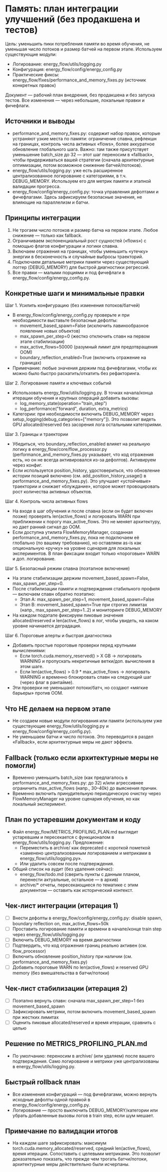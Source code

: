 # Память: план интеграции улучшений (без продакшена и тестов)

Цель: уменьшить пики потребления памяти во время обучения, не уменьшая число потоков и размер батчей на первом этапе. Используем существующие модули:
- Логирование: energy_flow/utils/logging.py
- Конфигурация: energy_flow/config/energy_config.py
- Практические фиксы: energy_flow/fixes/performance_and_memory_fixes.py (источник конкретных правок)

Документ — рабочий план внедрения, без продакшена и без запуска тестов. Все изменения — через небольшие, локальные правки и фичефлаги.


## Источники и выводы

- performance_and_memory_fixes.py: содержит набор правок, которые устраняют узкие места по памяти: ограничение спавна, рефлекшн на границах, контроль числа активных «flows», более аккуратное обновление глобального шага. Важно: там также присутствует уменьшение batch_size до 32 — этот шаг переносим в «fallback», чтобы придерживаться вашей стратегии (сначала архитектурные оптимизации, потом возможное снижение батчей/потоков).
- energy_flow/utils/logging.py: уже есть расширенное централизованное логирование с категориями, в т.ч. DEBUG_MEMORY. Используем его для метрик памяти и этапной валидации прогресса.
- energy_flow/config/energy_config.py: точка управления дефолтами и фичефлагами. Здесь зафиксируем безопасные значения, не влияющие на параллелизм и батчи.


## Принципы интеграции

1) Не трогаем число потоков и размер батча на первом этапе. Любое снижение — только как fallback.
2) Ограничиваем экспоненциальный рост сущностей («flows») с помощью флагов конфигурации и логики спавна.
3) Включаем отражения на границах, чтобы уменьшить «утечку» энергии в бесконечность и случайные выбросы траекторий.
4) Подключаем детальные метрики памяти через существующий логгер (DEBUG_MEMORY) для быстрой диагностики регрессий.
5) Все правки — малыми порциями и под фичефлаги в energy_flow/config/energy_config.py.


## Конкретные шаги и минимальные правки

Шаг 1. Усилить конфигурацию (без изменения потоков/батчей)
- В energy_flow/config/energy_config.py проверьте и при необходимости выставьте безопасные дефолты:
  - movement_based_spawn=False (исключить лавинообразное появление новых объектов)
  - max_spawn_per_step=0 (жестко отключить спавн на первом этапе стабилизации)
  - max_active_flows=50000 (разумный лимит для предотвращения OOM)
  - boundary_reflection_enabled=True (включить отражение на границах)
- Примечание: любые значения держим под фичефлагами, чтобы их можно было быстро раскатить/откатить без рефакторинга.

Шаг 2. Логирование памяти и ключевых событий
- Использовать energy_flow/utils/logging.py. В точках начала/конца итерации обучения и крупных операций добавить вызовы:
  - log_memory_state(operation="train_step")
  - log_performance("forward", duration, extra_metrics)
- Категории: при необходимости включить DEBUG_MEMORY через setup_logging(debug_categories=["memory"]). Это позволит видеть GPU allocated/reserved без засорения лога остальными категориями.

Шаг 3. Границы и траектории
- Убедиться, что boundary_reflection_enabled влияет на реальную логику в energy_flow/core/flow_processor.py (performance_and_memory_fixes.py указывает, что код отражения есть, но он не всегда активировался из-за дефолтов). Активируем через конфиг.
- Если используется position_history, удостовериться, что обновление истории позиций включено (см. add_position_history_usage() в performance_and_memory_fixes.py). Это улучшает «устойчивые» траектории и снижает «блуждание», которое может провоцировать рост количества активных объектов.

Шаг 4. Контроль числа активных flows
- На входе в шаг обучения и после спавна (если он будет включен позже) проверять len(active_flows) и логировать WARN при приближении к порогу max_active_flows. Это не меняет архитектуру, но дает ранний сигнал до OOM.
- Если доступна утилита FlowMemoryManager, созданная performance_and_memory_fixes.py, пока не подключаем её глобально (по вашему требованию), но оставляем as-is как опциональную «ручку» на уровне сценария для локальных экспериментов. В план фиксации входит только «пороговые» WARN и доп. логирование.

Шаг 5. Безопасный режим спавна (поэтапное включение)
- На этапе стабилизации держим movement_based_spawn=False, max_spawn_per_step=0.
- После стабилизации памяти и подтверждения стабильного профиля — включаем спавн обратно поэтапно:
  - Этап А: max_spawn_per_step=1, movement_based_spawn=False
  - Этап B: movement_based_spawn=True при строгих лимитах (напр., max_spawn_per_step=1..2) и мониторинге DEBUG_MEMORY
- На каждом подэтапе фиксируем пиковые значения allocated/reserved и len(active_flows) в лог, чтобы увидеть, на каком уровне начинается деградация.

Шаг 6. Пороговые алерты и быстрая диагностика
- Добавить простые пороговые проверки перед крупными вычислениями:
  - Если torch.cuda.memory_reserved() > X GB → логировать WARNING и пропускать некритичные ветки/доп. вычисления в этом шаге.
  - Если len(active_flows) > 0.9 * max_active_flows → логировать WARNING и временно блокировать спавн на следующий шаг (через флаг в рантайме).
- Эти проверки не уменьшают потоки/батч, но создают «мягкие барьеры» против OOM.


## Что НЕ делаем на первом этапе

- Не создаем новые модули логирования или памяти (используем уже существующие energy_flow/utils/logging.py и energy_flow/config/energy_config.py).
- Не уменьшаем батчи и число потоков. Это переводится в раздел «Fallback», если архитектурные меры не дают эффекта.


## Fallback (только если архитектурные меры не помогли)

- Временно уменьшить batch_size (как предлагалось в performance_and_memory_fixes.py: до 32) и/или агрессивнее ограничить max_active_flows (напр., 30–40k) до выяснения причин.
- Временно включить принудительную периодическую очистку через FlowMemoryManager на уровне сценария обучения, но как локальный эксперимент.


## План по устаревшим документам и коду

- Файл energy_flow/METRICS_PROFILING_PLAN.md выглядит устаревшим и пересекается с функционалом в energy_flow/utils/logging.py. Предложение:
  - Переместить в archive/ как deprecated c короткой пометкой «заменено централизованным логированием и метриками в energy_flow/utils/logging.py».
  - Или удалить совсем после подтверждения.
- Общий список на аудит (без удаления сейчас):
  - energy_flow/todo.md (сверить пункты с данным планом, перенести актуальные, остальное — в архив)
  - archive/* отчеты, пересекающиеся по тематике с этим документом — оставить как исторический контекст.


## Чек‑лист интеграции (итерация 1)

- [ ] Внести дефолты в energy_flow/config/energy_config.py: disable spawn, boundary reflection on, max_active_flows=50k
- [ ] Проставить логирование памяти и времени в начале/конце train step через energy_flow/utils/logging.py
- [ ] Включить DEBUG_MEMORY на время диагностики
- [ ] Подтвердить, что код отражения границ реально активен (см. flow_processor)
- [ ] Включить обновление position_history при наличии (см. performance_and_memory_fixes.py)
- [ ] Добавить пороговые WARN по len(active_flows) и reserved GPU memory (без вмешательства в батчи/потоки)

## Чек‑лист стабилизации (итерация 2)

- [ ] Поэтапно вернуть спавн: сначала max_spawn_per_step=1 без movement_based_spawn
- [ ] Зафиксировать метрики, потом включить movement_based_spawn при жестких лимитах
- [ ] Оценить пиковые allocated/reserved и время итерации, сравнить с целью

## Решение по METRICS_PROFILING_PLAN.md

- По умолчанию: переносим в archive/ (или удаляем) после вашего подтверждения. Само логирование и метрики уже централизованы в energy_flow/utils/logging.py.


## Быстрый rollback план

- Все изменения конфигураций — под фичефлагами, можно вернуть исходные дефолты одной правкой в energy_flow/config/energy_config.py.
- Логирование — просто выключить DEBUG_MEMORY/категории или убрать добавленные вызовы логов в train step, если шум мешает.


## Примечание по валидации итогов

- На каждом шаге зафиксировать: максимум torch.cuda.memory_allocated/reserved, средний len(active_flows), время итерации. Сопоставить с целевыми метриками. Это позволит доказательно показать, что прежде чем трогать батчи/потоки, архитектурные меры действительно были исчерпаны.

